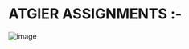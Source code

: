 # ATGIER ASSIGNMENTS :- 

![image](https://github.com/amarkasbe551/Atgier_assign/assets/105847912/0c15b869-b249-4438-89ad-e3cd61570d14)


